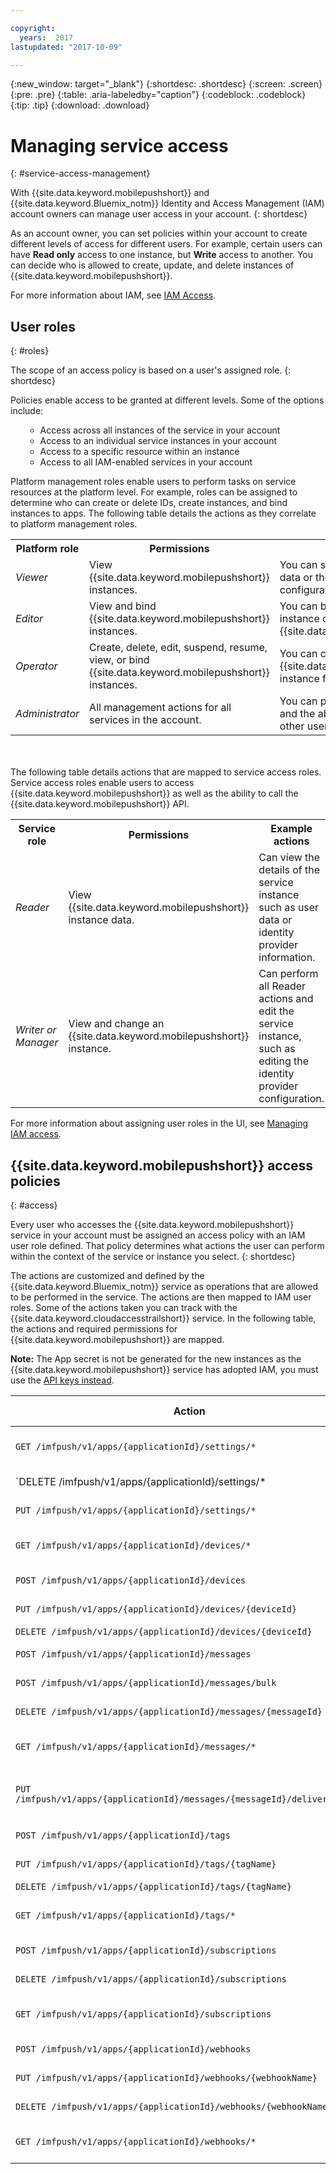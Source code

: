 ```yaml
---

copyright:
  years:  2017
lastupdated: "2017-10-09"

---
```


{:new_window: target="_blank"}
{:shortdesc: .shortdesc}
{:screen: .screen}
{:pre: .pre}
{:table: .aria-labeledby="caption"}
{:codeblock: .codeblock}
{:tip: .tip}
{:download: .download}

# Managing service access
{: #service-access-management}

With {{site.data.keyword.mobilepushshort}} and {{site.data.keyword.Bluemix_notm}} Identity and Access Management (IAM) account owners can manage user access in your account.
{: shortdesc}

As an account owner, you can set policies within your account to create different levels of access for different users. For example, certain users can have **Read only** access to one instance, but **Write** access to another. You can decide who is allowed to create, update, and delete instances of {{site.data.keyword.mobilepushshort}}.

For more information about IAM, see [IAM Access](/docs/iam/users_roles.html).

## User roles
{: #roles}

The scope of an access policy is based on a user's assigned role.
{: shortdesc}

Policies enable access to be granted at different levels. Some of the options include:
<ul><ul>
  <li>Access across all instances of the service in your account</li>
  <li>Access to an individual service instances in your account</li>
  <li>Access to a specific resource within an instance</li>
  <li>Access to all IAM-enabled services in your account</li>
</ul></ul>

Platform management roles enable users to perform tasks on service resources at the platform level. For example, roles can be assigned to determine who can create or delete IDs, create instances, and bind instances to apps. The following table details the actions as they correlate to platform management roles.

<table>
  <tr>
    <th>Platform role</th>
    <th>Permissions</th>
    <th>Example actions</th>
  </tr>
  <tr>
    <td><i>Viewer</i></td>
    <td>View {{site.data.keyword.mobilepushshort}} instances.</td>
    <td>You can see a Cloud Directory user's data or the identity provider configuration.</td>
  </tr>
  <tr>
    <td><i>Editor</i></td>
    <td>View and bind {{site.data.keyword.mobilepushshort}} instances.</td>
    <td>You can bind applications to an instance of {{site.data.keyword.mobilepushshort}}.</td>
  </tr>
  <tr>
    <td><i>Operator</i></td>
    <td>Create, delete, edit, suspend, resume, view, or bind {{site.data.keyword.mobilepushshort}} instances.</td>
    <td>You can create or delete an {{site.data.keyword.mobilepushshort}} instance from the catalog.</td>
  </tr>
  <tr>
    <td><i>Administrator</i></td>
    <td>All management actions for all services in the account.</td>
    <td>You can perform all operator actions and the ability to assign policies to other users.</td>
  </tr>
</table>

</br>
</br>
The following table details actions that are mapped to service access roles. Service access roles enable users to access {{site.data.keyword.mobilepushshort}} as well as the ability to call the {{site.data.keyword.mobilepushshort}} API.


<table>
  <tr>
    <th>Service role</th>
    <th>Permissions</th>
    <th>Example actions</th>
  </tr>
  <tr>
    <td><i>Reader</i></td>
    <td>View {{site.data.keyword.mobilepushshort}} instance data.</td>
    <td>Can view the details of the service instance such as user data or identity provider information.</td>
  </tr>
  <tr>
    <td> <i>Writer or Manager</i></td>
    <td>View and change an {{site.data.keyword.mobilepushshort}} instance.</td>
    <td>Can perform all Reader actions and edit the service instance, such as editing the identity provider configuration. </li></ul></td>
  </tr>
</table>

For more information about assigning user roles in the UI, see [Managing IAM access](/docs/iam/mngiam.html#iammanidaccser).


## {{site.data.keyword.mobilepushshort}} access policies
{: #access}

Every user who accesses the {{site.data.keyword.mobilepushshort}} service in your account must be assigned an access policy with an IAM user role defined. That policy determines what actions the user can perform within the context of the service or instance you select.
{: shortdesc}

The actions are customized and defined by the {{site.data.keyword.Bluemix_notm}} service as operations that are allowed to be performed in the service. The actions are then mapped to IAM user roles. Some of the actions taken you can track with the {{site.data.keyword.cloudaccesstrailshort}} service. In the following table, the actions and required permissions for {{site.data.keyword.mobilepushshort}} are mapped.

**Note:** The App secret is not be generated for the new instances as the {{site.data.keyword.mobilepushshort}} service has adopted IAM, you must use the [API keys instead](/docs/iam/apikeys.html).

|Action |Explanation |Required role |
|----------------------------------------------------|------------------|------------------------------|
|`GET /imfpush/v1/apps/{applicationId}/settings/*` |Get app settings |Manager, Writer, Reader|
|`DELETE /imfpush/v1/apps/{applicationId}/settings/* |Delete app settings |Manager|
|`PUT /imfpush/v1/apps/{applicationId}/settings/*` |Update app settings |Manager|
|`GET /imfpush/v1/apps/{applicationId}/devices/* ` |Get devices |Manager, Writer, Reader|
|`POST /imfpush/v1/apps/{applicationId}/devices` |Register device |Manager, Writer|
|`PUT /imfpush/v1/apps/{applicationId}/devices/{deviceId}` |Update device |Manager, Writer|
|`DELETE /imfpush/v1/apps/{applicationId}/devices/{deviceId}` |Delete device |Manager|
|`POST /imfpush/v1/apps/{applicationId}/messages` |Send messages |Manager, Writer|
|`POST /imfpush/v1/apps/{applicationId}/messages/bulk` |Send bulk messages |Manager, Writer|
|`DELETE /imfpush/v1/apps/{applicationId}/messages/{messageId}` |Delete a message |Manager|
|`GET /imfpush/v1/apps/{applicationId}/messages/*` |Get messages |Manager, Reader, Writer|
|`PUT /imfpush/v1/apps/{applicationId}/messages/{messageId}/deliverystatus` |Update message delivery status|Manager, Writer|
|`POST /imfpush/v1/apps/{applicationId}/tags` |Create tags |Manager, Writer|
|`PUT /imfpush/v1/apps/{applicationId}/tags/{tagName}` |Update tag   |Manager, Writer|
|`DELETE /imfpush/v1/apps/{applicationId}/tags/{tagName}` |Delete tag   |Manager|
|`GET /imfpush/v1/apps/{applicationId}/tags/*` |Get tags |Manager, Reader, Writer|
|`POST /imfpush/v1/apps/{applicationId}/subscriptions` |Create subscriptions |Manager, Writer|
|`DELETE /imfpush/v1/apps/{applicationId}/subscriptions` |Delete subscriptions |Manager|
|`GET /imfpush/v1/apps/{applicationId}/subscriptions` |Get Subscriptions |Manager, Reader, Writer|
|`POST /imfpush/v1/apps/{applicationId}/webhooks` |Create webhook |Manager, Writer|
|`PUT /imfpush/v1/apps/{applicationId}/webhooks/{webhookName}` |Update webhook |Manager, Writer|
|`DELETE /imfpush/v1/apps/{applicationId}/webhooks/{webhookName}` |Delete webhook |Manager|
|`GET /imfpush/v1/apps/{applicationId}/webhooks/*` |Get webhook |Manager, Reader, Writer|-|





